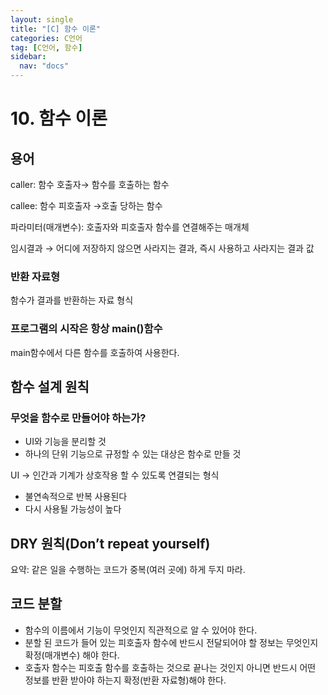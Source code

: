 ```yaml
---
layout: single
title: "[C] 함수 이론"
categories: C언어
tag: [C언어, 함수]
sidebar:
  nav: "docs"
---
```


# 10. 함수 이론

## 용어

caller: 함수 호출자→ 함수를 호출하는 함수

callee: 함수 피호출자 →호출 당하는 함수

파라미터(매개변수): 호출자와 피호출자 함수를 연결해주는 매개체

임시결과 → 어디에 저장하지 않으면 사라지는 결과, 즉시 사용하고 사라지는 결과 값

### 반환 자료형

함수가 결과를 반환하는 자료 형식

### 프로그램의 시작은 항상 main()함수

main함수에서 다른 함수를 호출하여 사용한다.

## 함수 설계 원칙

### 무엇을 함수로 만들어야 하는가?

- UI와 기능을 분리할 것
- 하나의 단위 기능으로 규정할 수 있는 대상은 함수로 만들 것

UI → 인간과 기계가 상호작용 할 수 있도록 연결되는 형식

- 불연속적으로 반복 사용된다
- 다시 사용될 가능성이 높다

## DRY 원칙(Don’t repeat yourself)

요약: 같은 일을 수행하는 코드가 중복(여러 곳에) 하게 두지 마라.

## 코드 분할

- 함수의 이름에서 기능이 무엇인지 직관적으로 알 수 있어야 한다.
- 분할 된 코드가 들어 있는 피호출자 함수에 반드시 전달되어야 할 정보는 무엇인지 확정(매개변수) 해야 한다.
- 호출자 함수는 피호출 함수를 호출하는 것으로 끝나는 것인지 아니면 반드시 어떤 정보를 반환 받아야 하는지 확정(반환 자료형)해야 한다.